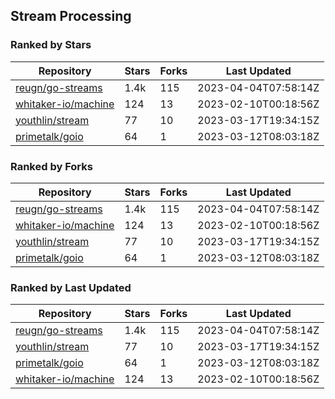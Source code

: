 ## Stream Processing

### Ranked by Stars

| Repository | Stars | Forks | Last Updated |
|------------|-------|-------|--------------|
| [reugn/go-streams](https://github.com/reugn/go-streams) | 1.4k | 115 | 2023-04-04T07:58:14Z |
| [whitaker-io/machine](https://github.com/whitaker-io/machine) | 124 | 13 | 2023-02-10T00:18:56Z |
| [youthlin/stream](https://github.com/youthlin/stream) | 77 | 10 | 2023-03-17T19:34:15Z |
| [primetalk/goio](https://github.com/primetalk/goio) | 64 | 1 | 2023-03-12T08:03:18Z |

### Ranked by Forks

| Repository | Stars | Forks | Last Updated |
|------------|-------|-------|--------------|
| [reugn/go-streams](https://github.com/reugn/go-streams) | 1.4k | 115 | 2023-04-04T07:58:14Z |
| [whitaker-io/machine](https://github.com/whitaker-io/machine) | 124 | 13 | 2023-02-10T00:18:56Z |
| [youthlin/stream](https://github.com/youthlin/stream) | 77 | 10 | 2023-03-17T19:34:15Z |
| [primetalk/goio](https://github.com/primetalk/goio) | 64 | 1 | 2023-03-12T08:03:18Z |

### Ranked by Last Updated

| Repository | Stars | Forks | Last Updated |
|------------|-------|-------|--------------|
| [reugn/go-streams](https://github.com/reugn/go-streams) | 1.4k | 115 | 2023-04-04T07:58:14Z |
| [youthlin/stream](https://github.com/youthlin/stream) | 77 | 10 | 2023-03-17T19:34:15Z |
| [primetalk/goio](https://github.com/primetalk/goio) | 64 | 1 | 2023-03-12T08:03:18Z |
| [whitaker-io/machine](https://github.com/whitaker-io/machine) | 124 | 13 | 2023-02-10T00:18:56Z |


